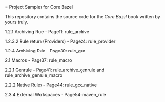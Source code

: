 = Project Samples for Core Bazel

This repository contains the source code for the _Core Bazel_ book written by
yours truly.

1.2.1 Archiving Rule - Page11: rule_archive

1.2.3.2 Rule return (Providers) - Page24: rule_provider

1.2.4 Archiving Rule - Page30: rule_gcc

2.1 Macros - Page37: rule_macro

2.2.1 Genrule - Page41: rule_archive_genrule and rule_archive_genrule_macro

2.2.2 Native Rules - Page44: rule_gcc_native

2.3.4 External Workspaces - Page54: maven_rule